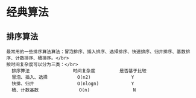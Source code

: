 # 经典算法
## 排序算法
    最常用的一些排序算法算法：冒泡排序、插入排序、选择排序、快速排序、归并排序、基数排序、计数排序、桶排序。</br>
    按时间复杂度可以分为三类：</br>
      排序算法                时间复杂度         是否基于比较
      冒泡、插入、选择           O(n2)               Y
      快排、归并                O(nlogn)            Y
      桶、计数基数               O(n)                N
